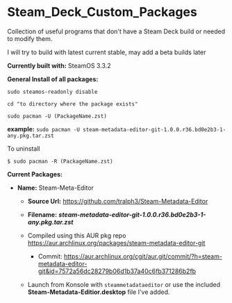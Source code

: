 # Steam_Deck_Custom_Packages
Collection of useful programs that don't have a Steam Deck build or needed to modify them.

I will try to build with latest current stable, may add a beta builds later 


**Currently built with:** SteamOS 3.3.2


**General Install of all packages:**

```
sudo steamos-readonly disable

cd "to directory where the package exists"

sudo pacman -U (PackageName.zst)
```
**example:** `sudo pacman -U steam-metadata-editor-git-1.0.0.r36.bd0e2b3-1-any.pkg.tar.zst`

To uninstall
```
$ sudo pacman -R (PackageName.zst)
```

**Current Packages:**

- **Name:** Steam-Meta-Editor

  - **Source Url:** https://github.com/tralph3/Steam-Metadata-Editor

  - **Filename:** ***steam-metadata-editor-git-1.0.0.r36.bd0e2b3-1-any.pkg.tar.zst***

  - Compiled using this AUR pkg repo https://aur.archlinux.org/packages/steam-metadata-editor-git 
     - Commit: https://aur.archlinux.org/cgit/aur.git/commit/?h=steam-metadata-editor-git&id=7572a56dc28279b06d1b37a40c6fb371286b2fb
  - Launch from Konsole with `steammetadataeditor` or use the included 
  **Steam-Metadata-Editior.desktop** file I've added.

